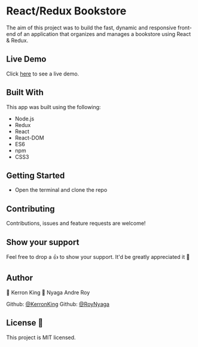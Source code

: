 # React/Redux Bookstore

The aim of this project was to build the fast, dynamic and responsive front-end of an application that organizes and manages a bookstore using React & Redux.

## Live Demo

Click [here](https://kr-bookstore.herokuapp.com/) to see a live demo.

## Built With

This app was built using the following:
- Node.js
- Redux
- React
- React-DOM
- ES6
- npm
- CSS3

## Getting Started

* Open the terminal and clone the repo

## Contributing

Contributions, issues and feature requests are welcome!

## Show your support

Feel free to drop a :+1: to show your support. It'd be greatly appreciated it :pray:

## Author

:bust_in_silhouette: Kerron King
:bust_in_silhouette: Nyaga Andre Roy

Github: [@KerronKing](https://github.com/KerronKing)
Github: [@RoyNyaga](https://github.com/RoyNyaga)

## License :memo:

This project is MIT licensed.

